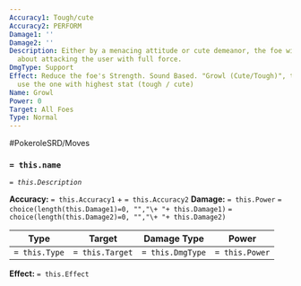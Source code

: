```yaml
---
Accuracy1: Tough/cute
Accuracy2: PERFORM
Damage1: ''
Damage2: ''
Description: Either by a menacing attitude or cute demeanor, the foe will be unsure
  about attacking the user with full force.
DmgType: Support
Effect: Reduce the foe's Strength. Sound Based. "Growl (Cute/Tough)", the user should
  use the one with highest stat (tough / cute)
Name: Growl
Power: 0
Target: All Foes
Type: Normal
---
```


#PokeroleSRD/Moves

### `= this.name` 
*`= this.Description`*

**Accuracy:** `= this.Accuracy1` + `= this.Accuracy2`
**Damage:** `= this.Power` `= choice(length(this.Damage1)=0, "","\+ "+ this.Damage1)` `= choice(length(this.Damage2)=0, "","\+ "+ this.Damage2)`

| Type          | Target          | Damage Type          | Power          |
| ------------- | --------------- | ---------------- | -------------- |
| `= this.Type` | `= this.Target` | `= this.DmgType` | `= this.Power` | 

**Effect:** `= this.Effect`